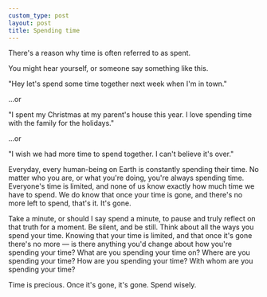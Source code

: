 ```yaml
---
custom_type: post
layout: post
title: Spending time
---
```


There's a reason why time is often referred to as spent.

You might hear yourself, or someone say something like this.

"Hey let's spend some time together next week when I'm in town."

…or

"I spent my Christmas at my parent's house this year. I love spending time with the family for the holidays."

…or

"I wish we had more time to spend together. I can't believe it's over."

Everyday, every human-being on Earth is constantly spending their time. No matter who you are, or what you're doing, you're always spending time. Everyone's time is limited, and none of us know exactly how much time we have to spend. We do know that once your time is gone, and there's no more left to spend, that's it. It's gone.

Take a minute, or should I say spend a minute, to pause and truly reflect on that truth for a moment. Be silent, and be still. Think about all the ways you spend your time. Knowing that your time is limited, and that once it's gone there's no more — is there anything you'd change about how you're spending your time? What are you spending your time on? Where are you spending your time? How are you spending your time? With whom are you spending your time?

Time is precious. Once it's gone, it's gone. Spend wisely.